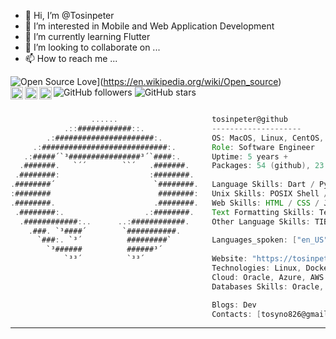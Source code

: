 - 👋 Hi, I’m @Tosinpeter
- 👀 I’m interested in Mobile and Web Application Development
- 🌱 I’m currently learning Flutter
- 💞️ I’m looking to collaborate on ...
- 📫 How to reach me ...

![Open Source Love](https://img.shields.io/badge/Open%20Source-%E2%9D%A4-red.svg)](https://en.wikipedia.org/wiki/Open_source)
![GitHub followers](https://img.shields.io/github/followers/victorpreston?label=Followers&style=social)
![GitHub stars](https://img.shields.io/github/stars/victorpreston?label=Stars&style=social)
<a href="https://twitter.com/_victorpreston" target="_blank" rel="noopener noreferrer">
  <img align="left" alt="Preston's' Twitter" width="20px" src="https://simpleicons.now.sh/x/495f7e" />
</a>
<a href="https://www.linkedin.com/in/victor-preston" target="_blank">
  <img align="left" alt="Preston's' LinkedIn" width="20px" src="https://simpleicons.now.sh/linkedin/495f7e" />
</a>
<a href="https://codepen.io/victorpreston" target="_blank">
  <img title="🔥 Follow me on github and star some of my repos" align="left" alt="Preston's Codepen" width="20px" src="https://simpleicons.now.sh/codepen/495f7e" />
</a>

```groovy

                  ......                     tosinpeter@github
            .::############::.               --------------------
        .:######################:.           OS: MacOS, Linux, CentOS, Windows
     .:############################:.        Role: Software Engineer 
   .:#####´`³################³´`####:.       Uptime: 5 years +
  .#######.   `´´        ``´   .#######.     Packages: 54 (github), 23 (aur)
 .########:                    :########.
.########´                      `########.   Language Skills: Dart / Python / Java / Javascript
:########                        ########:   Unix Skills: POSIX Shell / Bash / AWK / Regex / Perl
.########.                      .########.   Web Skills: HTML / CSS / JavaScript / Tailwind
 .########:.                  .:########.    Text Formatting Skills: TeX / roff
  .############:..      ..:############.     Other Language Skills: TIBasic / Batch
    .###. `³####´        `###########.
      `###:. `³´          #########`         Languages_spoken: ["en_US", "es_ES"]
        `³######          ######³´
            `³³´          `³³´               Website: "https://tosinpeter.dev"
                                             Technologies: Linux, Docker, Splunk, Graylog, ArcSight
                                             Cloud: Oracle, Azure, AWS
                                             Databases Skills: Oracle, MySQl, SQLite, MongoDB, Cassandra

                                             Blogs: Dev
                                             Contacts: [tosyno826@gmail.com, +2348103555247]

```

--------

